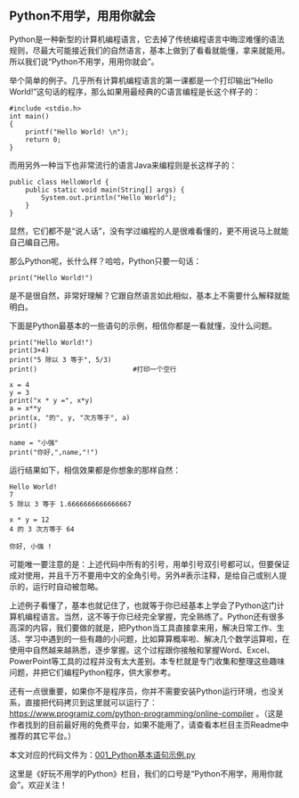 ## Python不用学，用用你就会

Python是一种新型的计算机编程语言，它去掉了传统编程语言中晦涩难懂的语法规则，尽最大可能接近我们的自然语言，基本上做到了看看就能懂，拿来就能用。所以我们说“Python不用学，用用你就会”。

举个简单的例子。几乎所有计算机编程语言的第一课都是一个打印输出“Hello World!”这句话的程序，那么如果用最经典的C语言编程是长这个样子的：
```
#include <stdio.h>
int main()
{
    printf("Hello World! \n");
    return 0;
}
```
而用另外一种当下也非常流行的语言Java来编程则是长这样子的：
```
public class HelloWorld {
    public static void main(String[] args) {
        System.out.println("Hello World");
    }
}
```
显然，它们都不是“说人话”，没有学过编程的人是很难看懂的，更不用说马上就能自己编自己用。

那么Python呢，长什么样？哈哈，Python只要一句话：
```
print("Hello World!")
```
是不是很自然，非常好理解？它跟自然语言如此相似，基本上不需要什么解释就能明白。

下面是Python最基本的一些语句的示例，相信你都是一看就懂，没什么问题。
```
print("Hello World!")       
print(3+4)
print("5 除以 3 等于", 5/3)
print()                        #打印一个空行

x = 4
y = 3
print("x * y =", x*y)
a = x**y
print(x, "的", y, "次方等于", a)
print()

name = "小强"
print("你好,",name,"!")
```
运行结果如下，相信效果都是你想象的那样自然：
```
Hello World!
7
5 除以 3 等于 1.6666666666666667

x * y = 12
4 的 3 次方等于 64

你好, 小强 !
```
可能唯一要注意的是：上述代码中所有的引号，用单引号双引号都可以，但要保证成对使用，并且千万不要用中文的全角引号。另外#表示注释，是给自己或别人提示的，运行时自动被忽略。

上述例子看懂了，基本也就记住了，也就等于你已经基本上学会了Python这门计算机编程语言。当然，这不等于你已经完全掌握，完全熟练了。Python还有很多高深的内容，我们要做的就是，把Python当工具直接拿来用，解决日常工作、生活、学习中遇到的一些有趣的小问题，比如算算概率啦、解决几个数学运算啦，在使用中自然越来越熟悉，逐步掌握。这个过程跟你接触和掌握Word、Excel、PowerPoint等工具的过程并没有太大差别。本专栏就是专门收集和整理这些趣味问题，并把它们编程Python程序，供大家参考。

还有一点很重要，如果你不是程序员，你并不需要安装Python运行环境，也没关系，直接把代码拷贝到这里就可以运行了： https://www.programiz.com/python-programming/online-compiler 。（这是作者找到的目前最好用的免费平台，如果不能用了，请查看本栏目主页Readme中推荐的其它平台。）

本文对应的代码文件为：[001_Python基本语句示例.py](../代码文件/001_Python基本语句示例.py)

这里是《好玩不用学的Python》栏目，我们的口号是“Python不用学，用用你就会”。欢迎关注！
